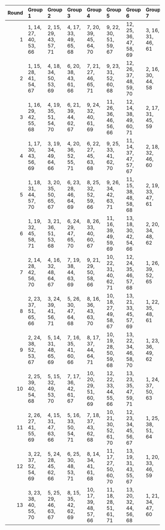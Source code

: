 |   Round | Group 1               | Group 2               | Group 3               | Group 4                | Group 5                | Group 6                | Group 7           | Group 8           | Group 9           | Group 10          | Group 11           | Group 12           | Group 13           |
|--------:|:----------------------|:----------------------|:----------------------|:-----------------------|:-----------------------|:-----------------------|:------------------|:------------------|:------------------|:------------------|:-------------------|:-------------------|:-------------------|
|       1 | 1, 14, 27, 40, 53, 66 | 2, 15, 29, 43, 57, 71 | 4, 17, 33, 49, 65, 68 | 7, 20, 39, 45, 64, 70  | 9, 22, 30, 51, 59, 67  | 12, 25, 36, 47, 58, 69 | 3, 16, 31, 46, 61 | 5, 18, 35, 52, 56 | 6, 19, 37, 42, 60 | 8, 21, 28, 48, 55 | 10, 23, 32, 41, 63 | 11, 24, 34, 44, 54 | 13, 26, 38, 50, 62 |
|       2 | 1, 15, 28, 41, 54, 67 | 4, 18, 34, 50, 53, 69 | 6, 20, 38, 43, 61, 66 | 7, 21, 27, 46, 65, 71  | 9, 23, 31, 52, 60, 68  | 12, 26, 37, 48, 59, 70 | 2, 16, 30, 44, 58 | 3, 17, 32, 47, 62 | 5, 19, 36, 40, 57 | 8, 22, 29, 49, 56 | 10, 24, 33, 42, 64 | 11, 25, 35, 45, 55 | 13, 14, 39, 51, 63 |
|       3 | 1, 16, 29, 42, 55, 68 | 4, 19, 35, 51, 54, 70 | 6, 21, 39, 44, 62, 67 | 9, 24, 32, 40, 61, 69  | 11, 26, 36, 46, 56, 66 | 12, 14, 38, 49, 60, 71 | 2, 17, 31, 45, 59 | 3, 18, 33, 48, 63 | 5, 20, 37, 41, 58 | 7, 22, 28, 47, 53 | 8, 23, 30, 50, 57  | 10, 25, 34, 43, 65 | 13, 15, 27, 52, 64 |
|       4 | 1, 17, 30, 43, 56, 69 | 3, 19, 34, 49, 64, 66 | 4, 20, 36, 52, 55, 71 | 6, 22, 27, 45, 63, 68  | 9, 25, 33, 41, 62, 70  | 11, 14, 37, 47, 57, 67 | 2, 18, 32, 46, 60 | 5, 21, 38, 42, 59 | 7, 23, 29, 48, 54 | 8, 24, 31, 51, 58 | 10, 26, 35, 44, 53 | 12, 15, 39, 50, 61 | 13, 16, 28, 40, 65 |
|       5 | 1, 18, 31, 44, 57, 70 | 3, 20, 35, 50, 65, 67 | 6, 23, 28, 46, 64, 69 | 8, 25, 32, 52, 59, 66  | 9, 26, 34, 42, 63, 71  | 11, 15, 38, 48, 58, 68 | 2, 19, 33, 47, 61 | 4, 21, 37, 40, 56 | 5, 22, 39, 43, 60 | 7, 24, 30, 49, 55 | 10, 14, 36, 45, 54 | 12, 16, 27, 51, 62 | 13, 17, 29, 41, 53 |
|       6 | 1, 19, 32, 45, 58, 71 | 3, 21, 36, 51, 53, 68 | 6, 24, 29, 47, 65, 70 | 8, 26, 33, 40, 60, 67  | 11, 16, 39, 49, 59, 69 | 13, 18, 30, 42, 54, 66 | 2, 20, 34, 48, 62 | 4, 22, 38, 41, 57 | 5, 23, 27, 44, 61 | 7, 25, 31, 50, 56 | 9, 14, 35, 43, 64  | 10, 15, 37, 46, 55 | 12, 17, 28, 52, 63 |
|       7 | 2, 14, 28, 42, 56, 70 | 4, 16, 32, 48, 64, 67 | 7, 19, 38, 44, 63, 69 | 9, 21, 29, 50, 58, 66  | 10, 22, 31, 40, 62, 71 | 12, 24, 35, 46, 57, 68 | 1, 26, 39, 52, 65 | 3, 15, 30, 45, 60 | 5, 17, 34, 51, 55 | 6, 18, 36, 41, 59 | 8, 20, 27, 47, 54  | 11, 23, 33, 43, 53 | 13, 25, 37, 49, 61 |
|       8 | 2, 23, 37, 51, 65, 66 | 3, 24, 39, 41, 56, 71 | 5, 26, 30, 47, 64, 68 | 8, 16, 36, 43, 63, 70  | 10, 18, 27, 49, 58, 67 | 13, 21, 33, 45, 57, 69 | 1, 22, 35, 48, 61 | 4, 25, 28, 44, 60 | 6, 14, 32, 50, 55 | 7, 15, 34, 40, 59 | 9, 17, 38, 46, 54  | 11, 19, 29, 52, 62 | 12, 20, 31, 42, 53 |
|       9 | 2, 24, 38, 52, 53, 67 | 5, 14, 31, 48, 65, 69 | 7, 16, 35, 41, 60, 66 | 8, 17, 37, 44, 64, 71  | 10, 19, 28, 50, 59, 68 | 13, 22, 34, 46, 58, 70 | 1, 23, 36, 49, 62 | 3, 25, 27, 42, 57 | 4, 26, 29, 45, 61 | 6, 15, 33, 51, 56 | 9, 18, 39, 47, 55  | 11, 20, 30, 40, 63 | 12, 21, 32, 43, 54 |
|      10 | 2, 25, 39, 40, 54, 68 | 5, 15, 32, 49, 53, 70 | 7, 17, 36, 42, 61, 67 | 10, 20, 29, 51, 60, 69 | 12, 22, 33, 44, 55, 66 | 13, 23, 35, 47, 59, 71 | 1, 24, 37, 50, 63 | 3, 26, 28, 43, 58 | 4, 14, 30, 46, 62 | 6, 16, 34, 52, 57 | 8, 18, 38, 45, 65  | 9, 19, 27, 48, 56  | 11, 21, 31, 41, 64 |
|      11 | 2, 26, 27, 41, 55, 69 | 4, 15, 31, 47, 63, 66 | 5, 16, 33, 50, 54, 71 | 7, 18, 37, 43, 62, 68  | 10, 21, 30, 52, 61, 70 | 12, 23, 34, 45, 56, 67 | 1, 25, 38, 51, 64 | 3, 14, 29, 44, 59 | 6, 17, 35, 40, 58 | 8, 19, 39, 46, 53 | 9, 20, 28, 49, 57  | 11, 22, 32, 42, 65 | 13, 24, 36, 48, 60 |
|      12 | 3, 22, 37, 52, 54, 69 | 5, 24, 28, 45, 62, 66 | 6, 25, 30, 48, 53, 71 | 8, 14, 34, 41, 61, 68  | 11, 17, 27, 50, 60, 70 | 13, 19, 31, 43, 55, 67 | 1, 20, 33, 46, 59 | 2, 21, 35, 49, 63 | 4, 23, 39, 42, 58 | 7, 26, 32, 51, 57 | 9, 15, 36, 44, 65  | 10, 16, 38, 47, 56 | 12, 18, 29, 40, 64 |
|      13 | 3, 23, 38, 40, 55, 70 | 5, 25, 29, 46, 63, 67 | 8, 15, 35, 42, 62, 69 | 10, 17, 39, 48, 57, 66 | 11, 18, 28, 51, 61, 71 | 13, 20, 32, 44, 56, 68 | 1, 21, 34, 47, 60 | 2, 22, 36, 50, 64 | 4, 24, 27, 43, 59 | 6, 26, 31, 49, 54 | 7, 14, 33, 52, 58  | 9, 16, 37, 45, 53  | 12, 19, 30, 41, 65 |